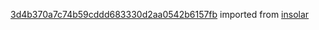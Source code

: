 [3d4b370a7c74b59cddd683330d2aa0542b6157fb](https://github.com/insolar/insolar/commit/3d4b370a7c74b59cddd683330d2aa0542b6157fb) imported from [insolar](https://github.com/insolar/insolar)
